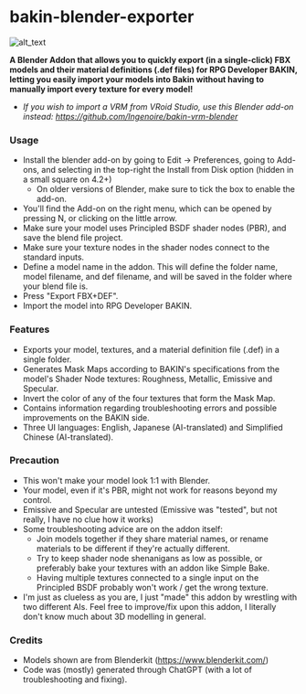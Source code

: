# bakin-blender-exporter
![alt_text](https://i.imgur.com/ShF4IMf.png)

**A Blender Addon that allows you to quickly export (in a single-click) FBX models and their material definitions (.def files) for RPG Developer BAKIN, letting you easily import your models into Bakin without having to manually import every texture for every model!**

- *If you wish to import a VRM from VRoid Studio, use this Blender add-on instead: https://github.com/Ingenoire/bakin-vrm-blender*

### Usage
- Install the blender add-on by going to Edit -> Preferences, going to Add-ons, and selecting in the top-right the Install from Disk option (hidden in a small square on 4.2+)
  - On older versions of Blender, make sure to tick the box to enable the add-on.
- You'll find the Add-on on the right menu, which can be opened by pressing N, or clicking on the little arrow.
- Make sure your model uses Principled BSDF shader nodes (PBR), and save the blend file project.
- Make sure your texture nodes in the shader nodes connect to the standard inputs.
- Define a model name in the addon. This will define the folder name, model filename, and def filename, and will be saved in the folder where your blend file is.
- Press "Export FBX+DEF".
- Import the model into RPG Developer BAKIN.

### Features
- Exports your model, textures, and a material definition file (.def) in a single folder.
- Generates Mask Maps according to BAKIN's specifications from the model's Shader Node textures: Roughness, Metallic, Emissive and Specular.
- Invert the color of any of the four textures that form the Mask Map.
- Contains information regarding troubleshooting errors and possible improvements on the BAKIN side.
- Three UI languages: English, Japanese (AI-translated) and Simplified Chinese (AI-translated).

### Precaution
- This won't make your model look 1:1 with Blender.
- Your model, even if it's PBR, might not work for reasons beyond my control.
- Emissive and Specular are untested (Emissive was "tested", but not really, I have no clue how it works)
- Some troubleshooting advice are on the addon itself:
  - Join models together if they share material names, or rename materials to be different if they're actually different.
  - Try to keep shader node shenanigans as low as possible, or preferably bake your textures with an addon like Simple Bake.
  - Having multiple textures connected to a single input on the Principled BSDF probably won't work / get the wrong texture.
- I'm just as clueless as you are, I just "made" this addon by wrestling with two different AIs. Feel free to improve/fix upon this addon, I literally don't know much about 3D modelling in general.

### Credits
- Models shown are from Blenderkit (https://www.blenderkit.com/)
- Code was (mostly) generated through ChatGPT (with a lot of troubleshooting and fixing).
